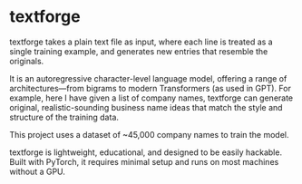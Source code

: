 # textforge

textforge takes a plain text file as input, where each line is treated as a single training example, and generates new entries that resemble the originals.

It is an autoregressive character-level language model, offering a range of architectures—from bigrams to modern Transformers (as used in GPT). For example, here I have given a list of company names, textforge can generate original, realistic-sounding business name ideas that match the style and structure of the training data.

This project uses a dataset of ~45,000 company names to train the model.

textforge is lightweight, educational, and designed to be easily hackable. Built with PyTorch, it requires minimal setup and runs on most machines without a GPU.
